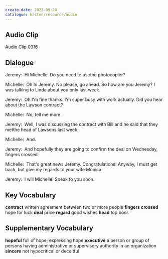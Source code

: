 ```yaml
---
create-date: 2023-09-28
catalogue: kasten/resource/audio
---
```


## Audio Clip
[Audio Clip 0316](https://archive.org/download/englishpod_all/englishpod_0316dg.mp3)

## Dialogue
Jeremy:  Hi Michelle. Do you need to usethe photocopier? 

Michelle:  Oh hi Jeremy. No please, go ahead. So how are you Jeremy? I was talking to Linda about you only last week. 

Jeremy:  Oh I'm fine thanks. I'm super busy with work actually. Did you hear about the Lawson contract?

Michelle:  No, tell me more. 

Jeremy:  Well, I was discussing the contract with Bill and he said that they metthe head of Lawsons last week. 

Michelle:  And. 

Jeremy:  And hopefully they are going to confirm the deal on Wednesday, fingers crossed

Michelle:  That's great news Jeremy. Congratulations! Anyway, I must get back, but give my regards to your wife Monica. 

Jeremy:  I will Michelle. Speak to you soon. 

## Key Vocabulary
**contract**             written agreement between two or more people
**fingers crossed**      hope for luck
**deal**                 price
**regard**               good wishes
**head**                 top boss

## Supplementary Vocabulary
**hopeful**        full of hope; expressing hope
**executive**      a person or group of persons having administrative or supervisory authority in an organization
**sincere**        not hypocritical or deceitful
